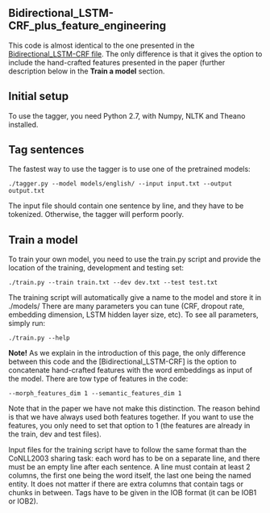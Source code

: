 ## Bidirectional_LSTM-CRF_plus_feature_engineering

This code is almost identical to the one presented in the [Bidirectional_LSTM-CRF file]. The only difference is that it gives the option to include  the hand-crafted features presented in the paper (further description below in the __Train a model__ section.


## Initial setup

To use the tagger, you need Python 2.7, with Numpy, NLTK and Theano installed.


## Tag sentences

The fastest way to use the tagger is to use one of the pretrained models:

```
./tagger.py --model models/english/ --input input.txt --output output.txt
```

The input file should contain one sentence by line, and they have to be tokenized. Otherwise, the tagger will perform poorly.


## Train a model

To train your own model, you need to use the train.py script and provide the location of the training, development and testing set:

```
./train.py --train train.txt --dev dev.txt --test test.txt
```

The training script will automatically give a name to the model and store it in ./models/
There are many parameters you can tune (CRF, dropout rate, embedding dimension, LSTM hidden layer size, etc). To see all parameters, simply run:

```
./train.py --help
```

__Note!__ As we explain in the introduction of this page, the only difference between this code and the [Bidirectional_LSTM-CRF] is the option to concatenate hand-crafted features with the word embeddings as input of the model. There are tow type of features in the code:

```
--morph_features_dim 1 --semantic_features_dim 1
```
Note that in the paper we have not make this distinction. The reason behind is that we have always used both features together. If you want to use the features, you only need to set that option to 1 (the features are already in the train, dev and test files).

Input files for the training script have to follow the same format than the CoNLL2003 sharing task: each word has to be on a separate line, and there must be an empty line after each sentence. A line must contain at least 2 columns, the first one being the word itself, the last one being the named entity. It does not matter if there are extra columns that contain tags or chunks in between. Tags have to be given in the IOB format (it can be IOB1 or IOB2).


[Bidirectional_LSTM-CRF file]: https://github.com/ijauregiCMCRC/healthNER/tree/master/Bidirectional_LSTM-CRF
